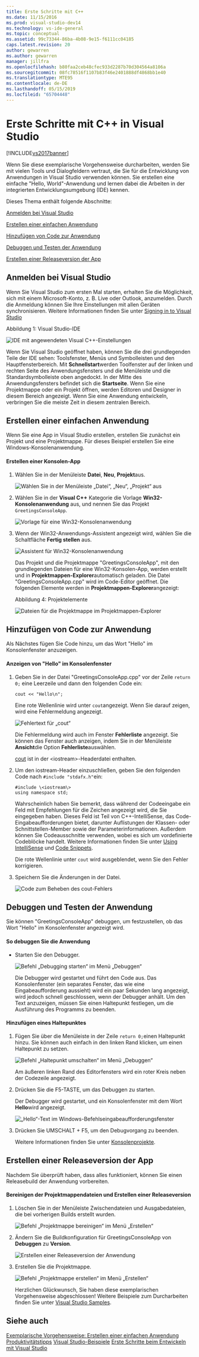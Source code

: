 ```yaml
---
title: Erste Schritte mit C++
ms.date: 11/15/2016
ms.prod: visual-studio-dev14
ms.technology: vs-ide-general
ms.topic: conceptual
ms.assetid: 99c73344-86ba-4b08-9e15-f6111cc04185
caps.latest.revision: 20
author: gewarren
ms.author: gewarren
manager: jillfra
ms.openlocfilehash: b80faa2ceb48cfec933d2287b70d304564a8106a
ms.sourcegitcommit: 08fc78516f1107b83f46e2401888df4868bb1e40
ms.translationtype: MTE95
ms.contentlocale: de-DE
ms.lasthandoff: 05/15/2019
ms.locfileid: "65704448"
---
```

# <a name="getting-started-with-c-in-visual-studio"></a>Erste Schritte mit C++ in Visual Studio
[!INCLUDE[vs2017banner](../includes/vs2017banner.md)]

Wenn Sie diese exemplarische Vorgehensweise durcharbeiten, werden Sie mit vielen Tools und Dialogfeldern vertraut, die Sie für die Entwicklung von Anwendungen in Visual Studio verwenden können. Sie erstellen eine einfache "Hello, World"-Anwendung und lernen dabei die Arbeiten in der integrierten Entwicklungsumgebung (IDE) kennen.

 Dieses Thema enthält folgende Abschnitte:

 [Anmelden bei Visual Studio](../ide/getting-started-with-cpp-in-visual-studio.md#BKMK_Configure)

 [Erstellen einer einfachen Anwendung](../ide/getting-started-with-cpp-in-visual-studio.md#BKMK_CreateApp)

 [Hinzufügen von Code zur Anwendung](../ide/getting-started-with-cpp-in-visual-studio.md#BKMK_AddCode)

 [Debuggen und Testen der Anwendung](../ide/getting-started-with-cpp-in-visual-studio.md#BKMK_DebugTest)

 [Erstellen einer Releaseversion der App](../ide/getting-started-with-cpp-in-visual-studio.md#BKMK_BuildRelease)

## <a name="BKMK_Configure"></a> Anmelden bei Visual Studio
 Wenn Sie Visual Studio zum ersten Mal starten, erhalten Sie die Möglichkeit, sich mit einem Microsoft-Konto, z. B. Live oder Outlook, anzumelden. Durch die Anmeldung können Sie Ihre Einstellungen mit allen Geräten synchronisieren. Weitere Informationen finden Sie unter [Signing in to Visual Studio](../ide/signing-in-to-visual-studio.md)

 Abbildung 1: Visual Studio-IDE

 ![IDE mit angewendeten Visual C&#43;&#43;-Einstellungen](../ide/media/c-ide-defaultenvironmentlayout.png "C++IDE_DefaultEnvironmentLayout")

 Wenn Sie Visual Studio geöffnet haben, können Sie die drei grundlegenden Teile der IDE sehen: Toolsfenster, Menüs und Symbolleisten und den Hauptfensterbereich. Mit **Schnellstart**werden Toolfenster auf der linken und rechten Seite des Anwendungsfensters und die Menüleiste und die Standardsymbolleiste oben angedockt. In der Mitte des Anwendungsfensters befindet sich die **Startseite**. Wenn Sie eine Projektmappe oder ein Projekt öffnen, werden Editoren und Designer in diesem Bereich angezeigt. Wenn Sie eine Anwendung entwickeln, verbringen Sie die meiste Zeit in diesem zentralen Bereich.

## <a name="BKMK_CreateApp"></a> Erstellen einer einfachen Anwendung
 Wenn Sie eine App in Visual Studio erstellen, erstellen Sie zunächst ein Projekt und eine Projektmappe. Für dieses Beispiel erstellen Sie eine Windows-Konsolenanwendung.

#### <a name="to-create-a-console-app"></a>Erstellen einer Konsolen-App

1. Wählen Sie in der Menüleiste **Datei**, **Neu**, **Projekt**aus.

    ![Wählen Sie in der Menüleiste „Datei“, „Neu“, „Projekt“ aus](../ide/media/exploreide-filenewproject.png "ExploreIDE-FileNewProject")

2. Wählen Sie in der **Visual C++** Kategorie die Vorlage **Win32-Konsolenanwendung** aus, und nennen Sie das Projekt `GreetingsConsoleApp`.

    ![Vorlage für eine Win32-Konsolenanwendung](../ide/media/c-ide-newprojectdlg.png "C++IDE_DialogNeuesProjekt")

3. Wenn der Win32-Anwendungs-Assistent angezeigt wird, wählen Sie die Schaltfläche **Fertig stellen** aus.

    ![Assistent für Win32-Konsolenanwendung](../ide/media/c-ide-win32consoleappwizard.png "C++IDE_Win32ConsoleAppWizard")

   Das Projekt und die Projektmappe "GreetingsConsoleApp", mit den grundlegenden Dateien für eine Win32-Konsolen-App, werden erstellt und in **Projektmappen-Explorer**automatisch geladen. Die Datei "GreetingsConsoleApp.cpp" wird im Code-Editor geöffnet. Die folgenden Elemente werden in **Projektmappen-Explorer**angezeigt:

   Abbildung 4: Projektelemente

   ![Dateien für die Projektmappe im Projektmappen-Explorer](../ide/media/c-ide-solutioncontents.png "C++IDE_SolutionContents")

## <a name="BKMK_AddCode"></a> Hinzufügen von Code zur Anwendung
 Als Nächstes fügen Sie Code hinzu, um das Wort "Hello" im Konsolenfenster anzuzeigen.

#### <a name="to-display-hello-in-the-console-window"></a>Anzeigen von "Hello" im Konsolenfenster

1. Geben Sie in der Datei "GreetingsConsoleApp.cpp" vor der Zeile `return 0;` eine Leerzeile und dann den folgenden Code ein:

    ```
    cout << "Hello\n";
    ```

     Eine rote Wellenlinie wird unter `cout`angezeigt. Wenn Sie darauf zeigen, wird eine Fehlermeldung angezeigt.

     ![Fehlertext für „cout“](../ide/media/c-ide-couterror.png "C++IDE_CoutError")

     Die Fehlermeldung wird auch im Fenster **Fehlerliste** angezeigt. Sie können das Fenster auch anzeigen, indem Sie in der Menüleiste **Ansicht**die Option **Fehlerliste**auswählen.

     [cout](https://msdn.microsoft.com/library/d87db6c3-e4e1-4d09-9ec5-458f55018257) ist in der \<iostream\>-Headerdatei enthalten.

2. Um den iostream-Header einzuschließen, geben Sie den folgenden Code nach `#include "stdafx.h"`ein:

    ```
    #include \<iostream\>
    using namespace std;
    ```

     Wahrscheinlich haben Sie bemerkt, dass während der Codeeingabe ein Feld mit Empfehlungen für die Zeichen angezeigt wird, die Sie eingegeben haben. Dieses Feld ist Teil von C++-IntelliSense, das Code-Eingabeaufforderungen bietet, darunter Auflistungen der Klassen- oder Schnittstellen-Member sowie der Parameterinformationen. Außerdem können Sie Codeausschnitte verwenden, wobei es sich um vordefinierte Codeblöcke handelt. Weitere Informationen finden Sie unter [Using IntelliSense](../ide/using-intellisense.md) und [Code Snippets](../ide/code-snippets.md).

     Die rote Wellenlinie unter `cout` wird ausgeblendet, wenn Sie den Fehler korrigieren.

3. Speichern Sie die Änderungen in der Datei.

     ![Code zum Beheben des cout-Fehlers](../ide/media/c-ide-coutfix.png "C++IDE_CoutFix")

## <a name="BKMK_DebugTest"></a>Debuggen und Testen der Anwendung
 Sie können "GreetingsConsoleApp" debuggen, um festzustellen, ob das Wort "Hello" im Konsolenfenster angezeigt wird.

#### <a name="to-debug-the-application"></a>So debuggen Sie die Anwendung

- Starten Sie den Debugger.

     ![Befehl „Debugging starten“ im Menü „Debuggen“](../ide/media/exploreide-startdebugging.png "ExploreIDE-StartDebugging")

     Die Debugger wird gestartet und führt den Code aus. Das Konsolenfenster (ein separates Fenster, das wie eine Eingabeaufforderung aussieht) wird ein paar Sekunden lang angezeigt, wird jedoch schnell geschlossen, wenn der Debugger anhält. Um den Text anzuzeigen, müssen Sie einen Haltepunkt festlegen, um die Ausführung des Programms zu beenden.

#### <a name="to-add-a-breakpoint"></a>Hinzufügen eines Haltepunktes

1. Fügen Sie über die Menüleiste in der Zeile `return 0;`einen Haltepunkt hinzu. Sie können auch einfach in den linken Rand klicken, um einen Haltepunkt zu setzen.

    ![Befehl „Haltepunkt umschalten“ im Menü „Debuggen“](../ide/media/exploreide-togglebreakpoint.png "ExploreIDE-StartDebugging")

    Am äußeren linken Rand des Editorfensters wird ein roter Kreis neben der Codezeile angezeigt.

2. Drücken Sie die F5-TASTE, um das Debuggen zu starten.

    Der Debugger wird gestartet, und ein Konsolenfenster mit dem Wort **Hello**wird angezeigt.

    ![„Hello“-Text im Windows-Befehlseingabeaufforderungsfenster](../ide/media/c-ide-hellocommandwindow.png "C++IDE_HelloCommandWindow")

3. Drücken Sie UMSCHALT + F5, um den Debugvorgang zu beenden.

   Weitere Informationen finden Sie unter [Konsolenprojekte](../debugger/debugging-preparation-console-projects.md).

## <a name="BKMK_BuildRelease"></a>Erstellen einer Releaseversion der App
 Nachdem Sie überprüft haben, dass alles funktioniert, können Sie einen Releasebuild der Anwendung vorbereiten.

#### <a name="to-clean-the-solution-files-and-build-a-release-version"></a>Bereinigen der Projektmappendateien und Erstellen einer Releaseversion

1. Löschen Sie in der Menüleiste Zwischendateien und Ausgabedateien, die bei vorherigen Builds erstellt wurden.

    ![Befehl „Projektmappe bereinigen“ im Menü „Erstellen“](../ide/media/exploreide-cleansolution.png "ExploreIDE-CleanSolution")

2. Ändern Sie die Buildkonfiguration für GreetingsConsoleApp von **Debuggen** zu **Version**.

    ![Erstellen einer Releaseversion der Anwendung](../ide/media/c-ide-changingbuildtorelease.png "C++IDE_ChangingBuildtoRelease")

3. Erstellen Sie die Projektmappe.

    ![Befehl „Projektmappe erstellen“ im Menü „Erstellen“](../ide/media/exploreide-buildsolution.png "ExploreIDE-BuildSolution")

   Herzlichen Glückwunsch, Sie haben diese exemplarischen Vorgehensweise abgeschlossen! Weitere Beispiele zum Durcharbeiten finden Sie unter [Visual Studio Samples](../ide/visual-studio-samples.md).

## <a name="see-also"></a>Siehe auch
 [Exemplarische Vorgehensweise: Erstellen einer einfachen Anwendung](../ide/walkthrough-create-a-simple-application-with-visual-csharp-or-visual-basic.md) [Produktivitätstipps](../ide/productivity-tips-for-visual-studio.md) [Visual Studio-Beispiele](../ide/visual-studio-samples.md) [Erste Schritte beim Entwickeln mit Visual Studio](../ide/get-started-developing-with-visual-studio.md)
